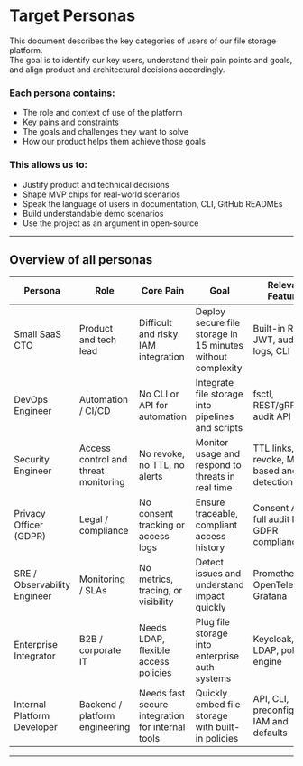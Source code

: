 # Target Personas

This document describes the key categories of users of our file storage platform.  
The goal is to identify our key users, understand their pain points and goals, and align product and architectural decisions accordingly.

### Each persona contains:

- The role and context of use of the platform
- Key pains and constraints
- The goals and challenges they want to solve
- How our product helps them achieve those goals

### This allows us to:

- Justify product and technical decisions
- Shape MVP chips for real-world scenarios
- Speak the language of users in documentation, CLI, GitHub READMEs
- Build understandable demo scenarios
- Use the project as an argument in open-source

---

## Overview of all personas

| Persona | Role | Core Pain | Goal | Relevant Features |
|--------|------|------------------------------|-----------------------------|----------------------------|
| Small SaaS CTO | Product and tech lead | Difficult and risky IAM integration | Deploy secure file storage in 15 minutes without complexity | Built-in RBAC, JWT, audit logs, CLI |
| DevOps Engineer | Automation / CI/CD | No CLI or API for automation | Integrate file storage into pipelines and scripts | fsctl, REST/gRPC, audit API |
| Security Engineer | Access control and threat monitoring | No revoke, no TTL, no alerts | Monitor usage and respond to threats in real time | TTL links, revoke, ML-based anomaly detection |
| Privacy Officer (GDPR) | Legal / compliance | No consent tracking or access logs | Ensure traceable, compliant access history | Consent API, full audit logs, GDPR compliance |
| SRE / Observability Engineer | Monitoring / SLAs | No metrics, tracing, or visibility | Detect issues and understand impact quickly | Prometheus, OpenTelemetry, Grafana |
| Enterprise Integrator | B2B / corporate IT | Needs LDAP, flexible access policies | Plug file storage into enterprise auth systems | Keycloak, LDAP, policy engine |
| Internal Platform Developer | Backend / platform engineering | Needs fast secure integration for internal tools | Quickly embed file storage with built-in policies | API, CLI, preconfigured IAM and defaults |

---


